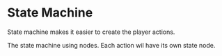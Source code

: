 # State Machine

State machine makes it easier to create the player actions.

The state machine using nodes. Each action wil have its own state node.
